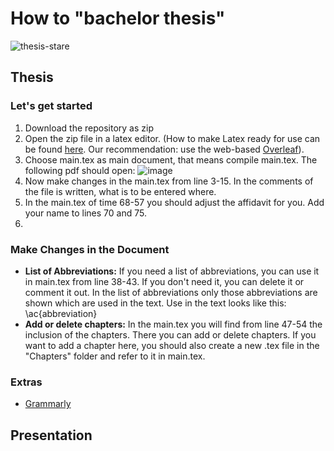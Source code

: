 # How to "bachelor thesis"
![thesis-stare](https://user-images.githubusercontent.com/43642275/231375432-02bbe973-9097-4598-b1f4-0722e1b2f20d.gif)


## Thesis

### Let's get started
1. Download the repository as zip
2. Open the zip file in a latex editor. (How to make Latex ready for use can be found [here](https://www.wwu.edu/faculty/curgus/Courses/LaTeX/Getting_Started_with_LaTeX.html). Our recommendation: use the web-based [Overleaf](https://www.overleaf.com/latex/templates/bachelorthesis-hshl/bydmpbhxfqgq)).
3. Choose main.tex as main document, that means compile main.tex. The following pdf should open:
![image](https://user-images.githubusercontent.com/43642275/231692705-7359fac9-0975-472b-873a-22be89630f31.png)
4. Now make changes in the main.tex from line 3-15. In the comments of the file is written, what is to be entered where.
5. In the main.tex of time 68-57 you should adjust the affidavit for you. Add your name to lines 70 and 75.
6. 


### Make Changes in the Document
- **List of Abbreviations:** If you need a list of abbreviations, you can use it in main.tex from line 38-43. If you don't need it, you can delete it or comment it out.
In the list of abbreviations only those abbreviations are shown which are used in the text. Use in the text looks like this: \ac{abbreviation}
- **Add or delete chapters:** In the main.tex you will find from line 47-54 the inclusion of the chapters. There you can add or delete chapters. If you want to add a chapter here, you should also create a new .tex file in the "Chapters" folder and refer to it in main.tex.

### Extras
- [Grammarly](https://app.grammarly.com/)
## Presentation

